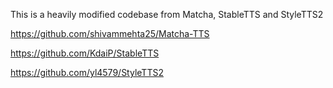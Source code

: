 This is a heavily modified codebase from Matcha, StableTTS and StyleTTS2

https://github.com/shivammehta25/Matcha-TTS

https://github.com/KdaiP/StableTTS

https://github.com/yl4579/StyleTTS2
